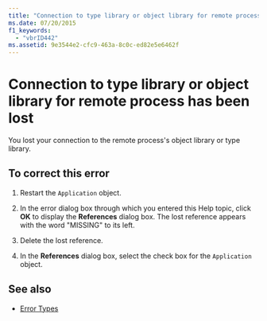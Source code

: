 ```yaml
---
title: "Connection to type library or object library for remote process has been lost"
ms.date: 07/20/2015
f1_keywords: 
  - "vbrID442"
ms.assetid: 9e3544e2-cfc9-463a-8c0c-ed82e5e6462f
---
```

# Connection to type library or object library for remote process has been lost
You lost your connection to the remote process's object library or type library.  
  
## To correct this error  
  
1. Restart the `Application` object.  
  
2. In the error dialog box through which you entered this Help topic, click **OK** to display the **References** dialog box. The lost reference appears with the word "MISSING" to its left.  
  
3. Delete the lost reference.  
  
4. In the **References** dialog box, select the check box for the `Application` object.  
  
## See also

- [Error Types](../../visual-basic/programming-guide/language-features/error-types.md)
